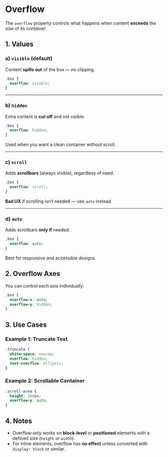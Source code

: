 # Overflow

The `overflow` property controls what happens when content **exceeds** the size of its container.


## 1. Values

### a) `visible` (default)

Content **spills out** of the box — no clipping.

```css
.box {
  overflow: visible;
}
```

---

### b) `hidden`

Extra content is **cut off** and not visible.

```css
.box {
  overflow: hidden;
}
```

Used when you want a clean container without scroll.

---

### c) `scroll`

Adds **scrollbars** (always visible), regardless of need.

```css
.box {
  overflow: scroll;
}
```

**Bad UX** if scrolling isn’t needed — use `auto` instead.

---

### d) `auto`

Adds scrollbars **only if** needed.

```css
.box {
  overflow: auto;
}
```

Best for responsive and accessible designs.

## 2. Overflow Axes

You can control each axis individually:

```css
.box {
  overflow-x: auto;
  overflow-y: hidden;
}
```

## 3. Use Cases

### Example 1: Truncate Text

```css
.truncate {
  white-space: nowrap;
  overflow: hidden;
  text-overflow: ellipsis;
}
```

### Example 2: Scrollable Container

```css
.scroll-area {
  height: 200px;
  overflow-y: auto;
}
```

## 4. Notes

- Overflow only works on **block-level** or **positioned** elements with a defined size (`height` or `width`).
- For inline elements, overflow has **no effect** unless converted with `display: block` or similar.